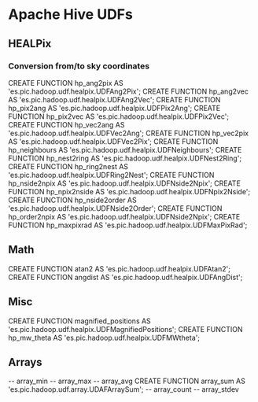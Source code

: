 # Apache Hive UDFs

## HEALPix

### Conversion from/to sky coordinates

CREATE FUNCTION hp_ang2pix AS 'es.pic.hadoop.udf.healpix.UDFAng2Pix';
CREATE FUNCTION hp_ang2vec AS 'es.pic.hadoop.udf.healpix.UDFAng2Vec';
CREATE FUNCTION hp_pix2ang AS 'es.pic.hadoop.udf.healpix.UDFPix2Ang';
CREATE FUNCTION hp_pix2vec AS 'es.pic.hadoop.udf.healpix.UDFPix2Vec';
CREATE FUNCTION hp_vec2ang AS 'es.pic.hadoop.udf.healpix.UDFVec2Ang';
CREATE FUNCTION hp_vec2pix AS 'es.pic.hadoop.udf.healpix.UDFVec2Pix';
CREATE FUNCTION hp_neighbours AS 'es.pic.hadoop.udf.healpix.UDFNeighbours';
CREATE FUNCTION hp_nest2ring AS 'es.pic.hadoop.udf.healpix.UDFNest2Ring';
CREATE FUNCTION hp_ring2nest AS 'es.pic.hadoop.udf.healpix.UDFRing2Nest';
CREATE FUNCTION hp_nside2npix AS 'es.pic.hadoop.udf.healpix.UDFNside2Npix';
CREATE FUNCTION hp_npix2nside AS 'es.pic.hadoop.udf.healpix.UDFNpix2Nside';
CREATE FUNCTION hp_nside2order AS 'es.pic.hadoop.udf.healpix.UDFNside2Order';
CREATE FUNCTION hp_order2npix AS 'es.pic.hadoop.udf.healpix.UDFNside2Npix';
CREATE FUNCTION hp_maxpixrad AS 'es.pic.hadoop.udf.healpix.UDFMaxPixRad';

## Math

CREATE FUNCTION atan2 AS 'es.pic.hadoop.udf.healpix.UDFAtan2';
CREATE FUNCTION angdist AS 'es.pic.hadoop.udf.healpix.UDFAngDist';

## Misc

CREATE FUNCTION magnified_positions AS 'es.pic.hadoop.udf.healpix.UDFMagnifiedPositions';
CREATE FUNCTION hp_mw_theta AS 'es.pic.hadoop.udf.healpix.UDFMWtheta';

## Arrays

-- array_min
-- array_max
-- array_avg
CREATE FUNCTION array_sum AS 'es.pic.hadoop.udf.array.UDAFArraySum';
-- array_count
-- array_stdev
